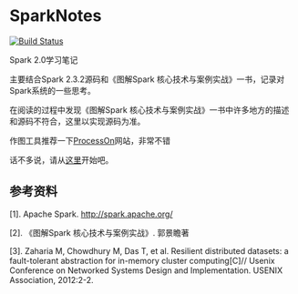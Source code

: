 # SparkNotes

[![Build Status](https://travis-ci.com/MyXOF/SparkNotes.svg?branch=master)](https://travis-ci.com/MyXOF/SparkNotes)

Spark 2.0学习笔记

主要结合Spark 2.3.2源码和《图解Spark 核心技术与案例实战》一书，记录对Spark系统的一些思考。

在阅读的过程中发现《图解Spark 核心技术与案例实战》一书中许多地方的描述和源码不符合，这里以实现源码为准。

作图工具推荐一下[ProcessOn](https://www.processon.com/)网站，非常不错

话不多说，请从[这里](https://github.com/MyXOF/SparkNotes/blob/master/markdown/README.md)开始吧。

## 参考资料

[1]. Apache Spark. http://spark.apache.org/

[2]. 《图解Spark 核心技术与案例实战》. 郭景瞻著

[3]. Zaharia M, Chowdhury M, Das T, et al. Resilient distributed datasets: a fault-tolerant abstraction for in-memory cluster computing[C]// Usenix Conference on Networked Systems Design and Implementation. USENIX Association, 2012:2-2.

